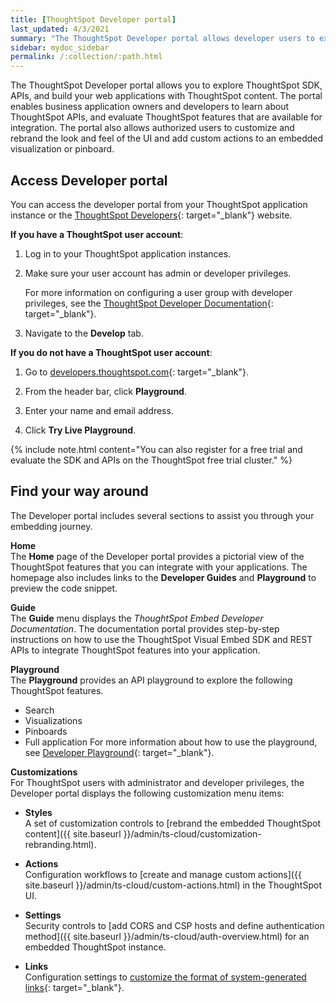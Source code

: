 ```yaml
---
title: [ThoughtSpot Developer portal]
last_updated: 4/3/2021
summary: "The ThoughtSpot Developer portal allows developer users to explore the embed APIs, preview code snippets, and view developer documentation."
sidebar: mydoc_sidebar
permalink: /:collection/:path.html
---
```

The ThoughtSpot Developer portal allows you to explore ThoughtSpot SDK, APIs, and build your web applications with ThoughtSpot content.
The portal enables business application owners and developers to learn about ThoughtSpot APIs, and evaluate ThoughtSpot features that are available for integration.
The portal also allows authorized users to customize and rebrand the look and feel of the UI and add custom actions to an embedded visualization or pinboard.

## Access Developer portal
You can access the developer portal from your ThoughtSpot application instance or the [ThoughtSpot Developers](https://developers.thoughtspot.com/){: target="_blank"} website.

**If you have a ThoughtSpot user account**:                                  

1.  Log in to your ThoughtSpot application instances.
2.  Make sure your user account has admin or developer privileges.

    For more information on configuring a user group with developer privileges, see the [ThoughtSpot Developer Documentation](https://docs.thoughtspot.com/visual-embed-sdk/release/en/?pageid=developer-access){: target="_blank"}.

3.  Navigate to the **Develop** tab.

**If you do not have a ThoughtSpot user account**:
1.  Go to [developers.thoughtspot.com](https://developers.thoughtspot.com/){: target="_blank"}.

2.  From the header bar, click **Playground**.

3.  Enter your name and email address.

4.  Click **Try Live Playground**.

{% include note.html content="You can also register for a free trial and evaluate the SDK and APIs on the ThoughtSpot free trial cluster." %}

## Find your way around
The Developer portal includes several sections to assist you through your embedding journey.

**Home**    
The **Home** page of the Developer portal provides a pictorial view of the ThoughtSpot features that you can integrate with your applications.
The homepage also includes links to the **Developer Guides** and  **Playground** to preview the code snippet.

**Guide**  
The **Guide** menu displays the *ThoughtSpot Embed Developer Documentation*. The documentation portal provides step-by-step instructions on how to use the ThoughtSpot Visual Embed SDK and REST APIs to integrate ThoughtSpot features into your application.

**Playground**  
The **Playground** provides an API playground to explore the following ThoughtSpot features.

-   Search
-   Visualizations
-   Pinboards
-   Full application
For more information about how to use the playground, see [Developer Playground](https://docs.thoughtspot.com/visual-embed-sdk/release/en/?pageid=dev-playground){: target="_blank"}.

**Customizations**  
For ThoughtSpot users with administrator and developer privileges, the Developer portal displays the following customization menu items:
-  **Styles**  
    A set of customization controls to [rebrand the embedded ThoughtSpot content]({{ site.baseurl }}/admin/ts-cloud/customization-rebranding.html).

-  **Actions**  
    Configuration workflows to [create and manage custom actions]({{ site.baseurl }}/admin/ts-cloud/custom-actions.html) in the ThoughtSpot UI.   

-  **Settings**  
    Security controls to [add CORS and CSP hosts and define authentication method]({{ site.baseurl }}/admin/ts-cloud/auth-overview.html) for an embedded ThoughtSpot instance.

-  **Links**<br>
    Configuration settings to [customize the format of system-generated links](https://docs.thoughtspot.com/visual-embed-sdk/release/en/?pageid=customize-links){: target="_blank"}.
